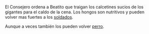 El Consejero ordena a Beatito que traigan los calcetines sucios de los gigantes para el caldo de la cena.
Los hongos son nutritivos y pueden volver mas fuertes a los [soldados](../soldados/sodlados.md).

Aunque a veces también los pueden volver [perro](..perro/perro.md).


